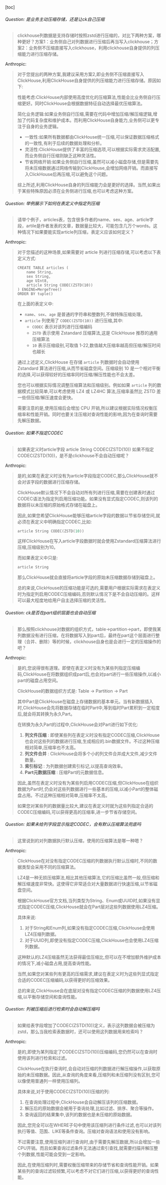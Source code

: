 [toc]

###### Question: 是业务主动压缩存储，还是让ck自己压缩

> clickhouse列数据是支持存储时按照zstd进行压缩的，对比下两种方案，哪种更好？方案1：业务侧自己对列数据进行压缩后再当写入clickhouse；方案2：业务侧不压缩直接写入clickhouse，利用clickhouse自身提供的列压缩能力进行压缩存储。

Anthropic:

> 对于您提出的两种方案,我建议采用方案2,即业务侧不压缩直接写入ClickHouse,利用ClickHouse自身提供的列压缩能力进行压缩存储。原因如下:
>
> 性能考虑:ClickHouse内部使用高度优化的压缩算法,性能会比业务侧自行压缩更好。同时ClickHouse会根据数据特征自动选择最优压缩算法。
>
> 简化业务逻辑:如果业务侧自行压缩,需要在代码中增加压缩/解压缩逻辑,增加了代码复杂度和维护成本。而利用ClickHouse自身能力,业务侧可以更专注于自身的业务逻辑。
>
> - 一致性:如果所有数据都由ClickHouse统一压缩,可以保证数据压缩格式的一致性,有利于后续的数据处理和分析。
> - 灵活性:ClickHouse提供了丰富的压缩选项,可以根据实际需求灵活配置,而业务侧自行压缩则缺乏这种灵活性。
> - 节省网络开销:如果业务侧自行压缩,虽然可以减小磁盘存储,但是需要先将未压缩数据通过网络传输到ClickHouse,会增加网络开销。而直接写入ClickHouse后再压缩,可以避免这个问题。
>
> 综上所述,利用ClickHouse自身的列压缩能力会是更好的选择。当然,如果出于某些特殊原因必须在业务侧进行压缩,也可以考虑这种方案。

###### Question: 举例展示下如何在表定义中指定列压缩

> 请举个例子，articles表，包含很多作者的name、sex、age、article字段，artile是作者发表的文章，数据量比较大，可能包含几万个words。这种情况下如果要能实现article列压缩，表定义应该如何定义？

Anthropic:

> 对于您描述的这种场景,如果需要对 article 列进行压缩存储,可以考虑以下表定义方式:
>
> ```mysql
> CREATE TABLE articles (
>     name String,
>     sex String,
>     age UInt8,
>     article String CODEC(ZSTD(10))
> ) ENGINE=MergeTree()
> ORDER BY tuple()
> ```
>
>
> 在上面的表定义中:
>
> * `name`、`sex`、`age` 是普通的字符串和整数列,不做特殊压缩处理。
> * `article` 列使用了 `CODEC(ZSTD(10))` 进行压缩,其中:
>   * `CODEC` 表示对该列进行压缩编码
>   * `ZSTD` 表示使用 Zstandard 压缩算法,这是 ClickHouse 推荐的通用压缩算法
>   * `10` 表示压缩级别,可取值 1-22,数值越大压缩率越高但压缩/解压时间也越长
>
> 通过上述定义,ClickHouse 在存储 `article` 列数据时会自动使用 Zstandard 算法进行压缩,从而节省磁盘空间。压缩级别 10 是一个相对平衡的选择,可以获得较好的压缩率同时压缩/解压性能也不会太差。
>
> 您也可以根据实际情况调整压缩算法和压缩级别。例如如果 `article` 列的数据模式比较简单,可以考虑使用 LZ4 或 LZ4HC 算法,压缩率虽然比 ZSTD 差一些但压缩/解压速度会更快。
>
> 需要注意的是,使用压缩后会增加 CPU 开销,所以建议根据实际情况权衡压缩率和性能开销。同时也要关注压缩对查询性能的影响,因为在查询时需要先解压数据。

###### Question: 如果不指定CODEC

> 如果表定义时article字段 article String CODEC(ZSTD(10)) 如果不指定CODEC(ZSTD(10))，是不是clickhouse不会自动压缩呢？

Anthropic:

> 是的,如果在表定义时没有为article字段指定CODEC,那么ClickHouse就不会对该字段的数据进行压缩存储。
>
> ClickHouse默认情况下不会自动对所有列进行压缩,需要在创建表时通过CODEC语法为指定列启用压缩功能。如果没有显式指定CODEC,则该列的数据将以未压缩的原始格式存储在磁盘上。
>
> 因此,如果您希望ClickHouse能够压缩article字段的数据以节省存储空间,就必须在表定义中明确指定CODEC,比如:
>
> ```sql
> article String CODEC(ZSTD(10))
> ```
>
> 这样ClickHouse在写入article字段数据时就会使用Zstandard压缩算法进行压缩,压缩级别为10。
>
> 而如果表定义中只是:
>
> ```sql
> article String
> ```
>
> 那么ClickHouse就会直接将article字段的原始未压缩数据存储到磁盘上。
>
> 总的来说,ClickHouse的压缩功能是可选的,需要用户根据实际需求在表定义时为指定列启用CODEC压缩编码,否则默认情况下是不会自动压缩的。这样可以最大程度地给用户自主选择压缩的灵活性。

###### Question: ck是否在part组织层面也会自动压缩

> 那么按照clickhouse对数据的组织方式，table->partition->part，即使我某列数据没有进行压缩，在将数据写入到part后，最终在part这个层面进行整理（合并、删除）等的时候，clickhouse自身也是会进行一定的压缩操作的吧？

Anthropic:

> 是的,您说得很有道理。即使在表定义时没有为某些列指定压缩编码,ClickHouse在将数据组织成part后,也会对part进行一些压缩操作,以减小part的磁盘占用空间。
>
> ClickHouse的数据组织方式是: Table -> Partition -> Part
>
> 其中Part是ClickHouse在磁盘上存储数据的基本单元。当有新数据插入时,ClickHouse会先将数据存储在临时Part中,等到临时Part累积到一定程度后,就会将其转换为永久Part。
>
> 在转换为永久Part的过程中,ClickHouse会对Part进行如下优化:
>
> 1. **列文件压缩** : 即使某些列在表定义时没有指定CODEC压缩,ClickHouse也会对这些列的数据进行压缩,生成相应的.bin数据文件。不过这种压缩相对简单,压缩率也不太高。
> 2. **列文件合并** : ClickHouse会将多个小的列文件合并成大文件,减少文件数量。
> 3. **索引标记** : 为列数据创建索引标记,以提高查询效率。
> 4. **Part元数据压缩** : 压缩Part的元数据信息。
>
> 因此,虽然在表定义时没有为某些列启用CODEC压缩,但ClickHouse在组织数据为Part时,仍会对这些列数据进行一些基本的压缩,以减小Part的整体磁盘占用。不过这种压缩相对简单,压缩率不太高。
>
> 如果您对某些列的数据量比较大,建议在表定义时就为这些列指定合适的CODEC压缩编码,可以获得更高的压缩率,进一步节省存储空间。

###### Question: 如果未给列字段显示指定CODEC，会有默认压缩算法兜底吗

> 这里说到的对列数据执行默认压缩，使用的压缩算法是哪一种嗯？

Anthropic:

> ClickHouse在对没有指定CODEC压缩的列数据执行默认压缩时,不同的数据类型会采用不同的压缩算法。
>
> LZ4是一种无损压缩算法,相比其他压缩算法,它的压缩比虽然一般,但压缩和解压缩速度非常快。这使得它非常适合对大量数据进行快速压缩,以节省磁盘空间。
>
> 根据ClickHouse官方文档,当列类型为String、Enum或UUID时,如果没有显式指定CODEC压缩,ClickHouse就会在Part层对这些列数据使用LZ4压缩。
>
> 具体来说:
>
> 1. 对于String和Enum列,如果没有指定CODEC压缩,ClickHouse会使用LZ4压缩列数据。
> 2. 对于UUID列,即使没有指定CODEC压缩,ClickHouse也会使用LZ4压缩列数据。
>
> 这种默认的LZ4压缩虽然无法获得最佳压缩比,但可以在不增加额外维护成本的情况下,减小磁盘占用,提高查询性能。
>
> 当然,如果您对某些列有更高的压缩需求,建议在表定义时为这些列显式指定合适的CODEC压缩编码,以获得更好的压缩效果。
>
> 总的来说,ClickHouse会在底层对没有指定CODEC压缩的列数据使用LZ4压缩,以平衡存储空间和查询性能。

###### Question: 列被压缩后进行检索时会自动解压缩吗

> 如果给表字段增加了CODEC(ZSTD(10))定义，表示这列数据会被压缩为zstd，那么当我检索表数据时，还可以使用这列数据用来检索吗？

Anthropic:

> 是的,即使为某列指定了CODEC(ZSTD(10))压缩编码,您仍然可以在查询时使用该列进行检索和过滤。
>
> ClickHouse在执行查询时,会自动对压缩的列数据进行解压缩操作,以获取原始的未压缩数据。因此,从查询的角度来看,压缩列和未压缩列没有区别,您可以像使用普通列一样使用压缩列。
>
> 具体来说,对于使用CODEC(ZSTD(10))压缩的列:
>
> 1. 在查询处理过程中,ClickHouse会自动解压该列的压缩数据。
> 2. 解压后的原始数据会被用于查询处理,比如过滤、排序、聚合等操作。
> 3. 查询返回的结果集中,该列的数据也是未压缩的原始数据。
>
> 因此,您完全可以在WHERE子句中使用该压缩列进行条件过滤,也可以对该列执行等值、范围、LIKE等条件查询。压缩对查询语法和使用没有影响。
>
> 不过需要注意,使用压缩列进行查询时,由于需要先解压数据,所以会增加一些CPU开销。而且如果查询过滤条件无法通过索引查找,就需要扫描并解压整个列数据,性能可能会受到一定影响。
>
> 因此,在使用压缩列时,需要权衡压缩带来的存储节省和查询性能开销。如果某些列的查询过滤较频繁,可以考虑不对它们进行压缩,以获得更好的查询性能。
